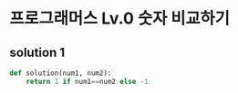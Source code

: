 # 프로그래머스 Lv.0 숫자 비교하기

## solution 1

```python
def solution(num1, num2):
    return 1 if num1==num2 else -1
```